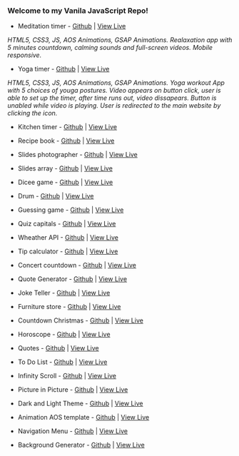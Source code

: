 ### Welcome to my Vanila JavaScript Repo!

- Meditation timer - [Github](https://github.com/AnastasiaLunina/JavaScript_Apps/tree/main/JavaScript_Apps/1.%20Meditation%20timer) | [View Live](https://js-meditation.netlify.app/)
<p><em>HTML5, CSS3, JS, AOS Animations, GSAP Animations. Realaxation app with 5 minutes countdown, calming sounds and full-screen videos. Mobile responsive.</em></p>

- Yoga timer - [Github](https://github.com/AnastasiaLunina/JavaScript_Apps/tree/main/JavaScript_Apps/2.%20Yoga%20timer) | [View Live](https://js-yoga-timer.netlify.app/)
<p><em>HTML5, CSS3, JS, AOS Animations, GSAP Animations. Yoga workout App with 5 choices of youga postures. Video appears on button click, user is able to set up the timer, after time runs out, video dissapears. Button is unabled while video is playing. User is redirected to the main website by clicking the icon.</em></p>

- Kitchen timer - [Github](https://github.com/AnastasiaLunina/JavaScript_Apps/tree/main/JavaScript_Apps/3.%20Kitchen%20timer) | [View Live](https://js-kitchen-timer.netlify.app/)

- Recipe book - [Github](https://github.com/AnastasiaLunina/JavaScript_Apps/tree/main/JavaScript_Apps/4.%20Recipie%20book) | [View Live](https://js-recipes.netlify.app/)

- Slides photographer - [Github](https://github.com/AnastasiaLunina/JavaScript_Apps/tree/main/JavaScript_Apps/5.%20Slides%20photographer) | [View Live](https://js-photographer-slides.netlify.app/)

- Slides array - [Github](https://github.com/AnastasiaLunina/JavaScript_Apps/tree/main/JavaScript_Apps/6.%20Slides%20arrays) | [View Live](https://js-slides-array.netlify.app/)

- Dicee game - [Github](https://github.com/AnastasiaLunina/JavaScript_Apps/tree/main/JavaScript_Apps/7.%20Dicee%20game) | [View Live](https://js-dicee-game.netlify.app/)

- Drum - [Github](https://github.com/AnastasiaLunina/JavaScript_Apps/tree/main/JavaScript_Apps/8.%20Drum) | [View Live](https://js-drum-game.netlify.app/)

- Guessing game - [Github](https://github.com/AnastasiaLunina/JavaScript_Apps/tree/main/JavaScript_Apps/9.%20Guessing%20game) | [View Live](https://js-number-guessing-app.netlify.app/)

- Quiz capitals - [Github](https://github.com/AnastasiaLunina/JavaScript_Apps/tree/main/JavaScript_Apps/10.%20Quiz_capitals) | [View Live](https://js-quiz-capitals.netlify.app/)

- Wheather API - [Github](https://github.com/AnastasiaLunina/JavaScript_Apps/tree/main/JavaScript_Apps/11.%20Weather%20API) | [View Live](https://js-weather-forecast-api.netlify.app/)

- Tip calculator - [Github](https://github.com/AnastasiaLunina/JavaScript_Apps/tree/main/JavaScript_Apps/12.%20Tip%20calculator) | [View Live](https://js-tips-calculator.netlify.app/)

- Concert countdown - [Github](https://github.com/AnastasiaLunina/JavaScript_Apps/tree/main/JavaScript_Apps/13.%20Concert_countdown_calculator) | [View Live](https://js-concert-countdown.netlify.app/)
- Quote Generator - [Github](https://github.com/AnastasiaLunina/JavaScript_Apps/tree/main/JavaScript_Apps/14.%20Quote%20generator) | [View Live](https://js-quote-generator-api.netlify.app/)

- Joke Teller - [Github](https://github.com/AnastasiaLunina/JavaScript_Apps/tree/main/JavaScript_Apps/15.%20Joke%20teller) | [View Live](https://js-joke-teller.netlify.app/)

- Furniture store - [Github](https://github.com/AnastasiaLunina/JavaScript_Apps/tree/main/JavaScript_Apps/16.%20Countdown_furniture%20store) | [View Live](https://js-countdown-furniture-store.netlify.app/)
- Countdown Christmas - [Github](https://github.com/AnastasiaLunina/JavaScript_Apps/tree/main/JavaScript_Apps/17.%20Countdown_Christmas) | [View Live](https://js-christmas-countdown.netlify.app/)

- Horoscope - [Github](https://github.com/AnastasiaLunina/JavaScript_Apps/tree/main/JavaScript_Apps/18.%20Horoscope) | [View Live](https://js-horoscope.netlify.app/)

- Quotes - [Github](https://github.com/AnastasiaLunina/JavaScript_Apps/tree/main/JavaScript_Apps/19.%20Quotes) | [View Live](https://js-quotes-array.netlify.app/)

- To Do List - [Github](https://github.com/AnastasiaLunina/JavaScript_Apps/tree/main/JavaScript_Apps/20.%20To%20Do%20List) | [View Live](https://js-simple-to-do-list.netlify.app/)

- Infinity Scroll - [Github](https://github.com/AnastasiaLunina/JavaScript_Apps/tree/main/JavaScript_Apps/22.%20Infinity%20scroll) | [View Live](https://js-infinite-scroll-api.netlify.app/)

- Picture in Picture - [Github](https://github.com/AnastasiaLunina/JavaScript_Apps/tree/main/JavaScript_Apps/23.%20Picture%20in%20Picture) | [View Live](https://js-pic-in-pic.netlify.app/)

- Dark and Light Theme - [Github](https://github.com/AnastasiaLunina/JavaScript_Apps/tree/main/JavaScript_Apps/25.%20Dark%20and%20light%20theme) | [View Live](https://js-dark-light.netlify.app/)

- Animation AOS template - [Github](https://github.com/AnastasiaLunina/JavaScript_Apps/tree/main/JavaScript_Apps/26.%20Animated%20template) | [View Live](https://aos-animation-template.netlify.app/)

- Navigation Menu - [Github](https://github.com/AnastasiaLunina/JavaScript_Apps/tree/main/JavaScript_Apps/27.%20Navigation) | [View Live](https://js-navigation-menu.netlify.app/)

- Background Generator - [Github](https://github.com/AnastasiaLunina/JavaScript_Apps/tree/main/JavaScript_Apps/28.%20Background%20generator) | [View Live](https://quick-quiz-app.netlify.app/)
